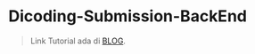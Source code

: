 # Dicoding-Submission-BackEnd

> Link Tutorial ada di [BLOG](https://netcodingxr.blogspot.com/2024/01/dicoding-submission-bookshelf-api.html).


